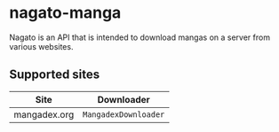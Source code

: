 # nagato-manga

Nagato is an API that is intended to download mangas on a server from various websites. 

## Supported sites

| Site         | Downloader           |
|--------------|----------------------|
| mangadex.org | `MangadexDownloader` |

